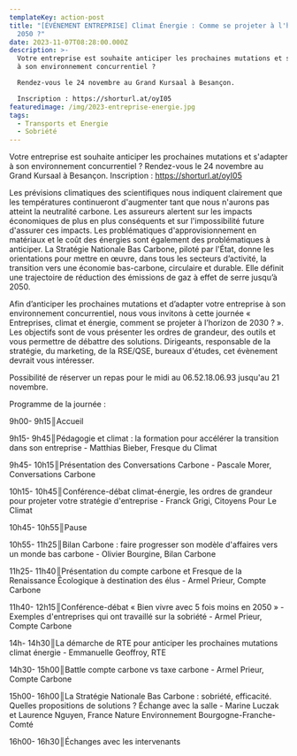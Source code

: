 ```yaml
---
templateKey: action-post
title: "[ÉVÉNEMENT ENTREPRISE] Climat Énergie : Comme se projeter à l'horizon de
  2050 ?"
date: 2023-11-07T08:28:00.000Z
description: >-
  Votre entreprise est souhaite anticiper les prochaines mutations et s'adapter
  à son environnement concurrentiel ?

  Rendez-vous le 24 novembre au Grand Kursaal à Besançon.

  Inscription : https://shorturl.at/oyI05
featuredimage: /img/2023-entreprise-energie.jpg
tags:
  - Transports et Energie
  - Sobriété
---
```

Votre entreprise est souhaite anticiper les prochaines mutations et s'adapter à son environnement concurrentiel ?
Rendez-vous le 24 novembre au Grand Kursaal à Besançon.
Inscription : https://shorturl.at/oyI05

<!--StartFragment-->

Les prévisions climatiques des scientifiques nous indiquent clairement que les températures continueront d'augmenter tant que nous n'aurons pas atteint la neutralité carbone. Les assureurs alertent sur les impacts économiques de plus en plus conséquents et sur l'impossibilité future d'assurer ces impacts. Les problématiques d'approvisionnement en matériaux et le coût des énergies sont également des problématiques à anticiper. La Stratégie Nationale Bas Carbone, piloté par l'État, donne les orientations pour mettre en œuvre, dans tous les secteurs d’activité, la transition vers une économie bas-carbone, circulaire et durable. Elle définit une trajectoire de réduction des émissions de gaz à effet de serre jusqu’à 2050.

Afin d’anticiper les prochaines mutations et d’adapter votre entreprise à son environnement concurrentiel, nous vous invitons à cette journée « Entreprises, climat et énergie, comment se projeter à l’horizon de 2030 ? ». Les objectifs sont de vous présenter les ordres de grandeur, des outils et vous permettre de débattre des solutions. Dirigeants, responsable de la stratégie, du marketing, de la RSE/QSE, bureaux d'études, cet évènement devrait vous intéresser.

<!--EndFragment-->

Possibilité de réserver un repas pour le midi au 06.52.18.06.93 jusqu'au 21 novembre.

Programme de la journée :

<!--StartFragment-->

9h00- 9h15║Accueil

9h15- 9h45║Pédagogie et climat : la formation pour accélérer la transition dans son entreprise - Matthias Bieber, Fresque du Climat

9h45- 10h15║Présentation des Conversations Carbone - Pascale Morer, Conversations Carbone

10h15- 10h45║Conférence-débat climat-énergie, les ordres de grandeur pour projeter votre stratégie d'entreprise - Franck Grigi, Citoyens Pour Le Climat

10h45- 10h55║Pause

10h55- 11h25║Bilan Carbone : faire progresser son modèle d'affaires vers un monde bas carbone - Olivier Bourgine, Bilan Carbone

11h25- 11h40║Présentation du compte carbone et Fresque de la Renaissance Écologique à destination des élus - Armel Prieur, Compte Carbone

11h40- 12h15║Conférence-débat « Bien vivre avec 5 fois moins en 2050 » - Exemples d'entreprises qui ont travaillé sur la sobriété - Armel Prieur, Compte Carbone

14h- 14h30║La démarche de RTE pour anticiper les prochaines mutations climat énergie - Emmanuelle Geoffroy, RTE

14h30- 15h00║Battle compte carbone vs taxe carbone - Armel Prieur, Compte Carbone

15h00- 16h00║La Stratégie Nationale Bas Carbone : sobriété, efficacité. Quelles propositions de solutions ? Échange avec la salle - Marine Luczak et Laurence Nguyen, France Nature Environnement Bourgogne-Franche-Comté

16h00- 16h30║Échanges avec les intervenants

<!--EndFragment-->